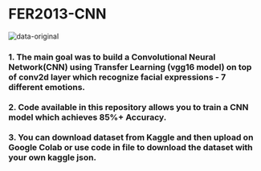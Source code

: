 # FER2013-CNN

![data-original](https://user-images.githubusercontent.com/48207530/133936851-49531e38-e861-4116-9b36-032baa819a36.png)


<h3> 1. The main goal was to build a Convolutional Neural Network(CNN) using Transfer Learning (vgg16 model) on top of conv2d layer which recognize facial expressions - 7 different emotions. <br><br>
  2. Code available in this repository allows you to train a CNN model which achieves 85%+ Accuracy. <br><br>
   3. You can download dataset from Kaggle and then upload on Google Colab or use code in file to download the dataset with your own kaggle json.</h3>
